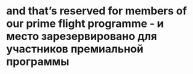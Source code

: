 # and that’s reserved for members of our prime flight programme - и место зарезервировано для участников премиальной программы
